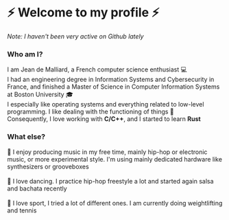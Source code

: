 # :zap: Welcome to my profile :zap:

*Note: I haven't been very active on Github lately*

### Who am I?

I am Jean de Malliard, a French computer science enthusiast :computer: \
I had an engineering degree in Information Systems and Cybersecurity in France, and finished a Master of Science in Computer Information Systems at Boston University :mortar_board: \
I especially like operating systems and everything related to low-level programming. I like dealing with the functioning of things :wrench:\
Consequently, I love working with **C/C++**, and I started to learn **Rust**

### What else?

:musical_note: I enjoy producing music in my free time, mainly hip-hop or electronic music, or more experimental style. I'm using mainly dedicated hardware like synthesizers or grooveboxes \
 \
:dancer: I love dancing. I practice hip-hop freestyle a lot and started again salsa and bachata recently \
 \
:runner: I love sport, I tried a lot of different ones. I am currently doing weightlifting and tennis

<!--
**Saikuron/Saikuron** is a ✨ _special_ ✨ repository because its `README.md` (this file) appears on your GitHub profile.

Here are some ideas to get you started:

- 🔭 I’m currently working on ...
- 🌱 I’m currently learning ...
- 👯 I’m looking to collaborate on ...
- 🤔 I’m looking for help with ...
- 💬 Ask me about ...
- 📫 How to reach me: ...
- 😄 Pronouns: ...
- ⚡ Fun fact: ...
-->
